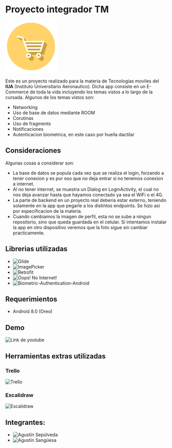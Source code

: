 # Proyecto integrador TM

![](https://raw.githubusercontent.com/AguuSz/proyecto-integrador-TM/a5802022f4ef077370cda1f9262a45e971679097/app/src/debug/res/mipmap-hdpi/ic_launcher_foreground.png)

Este es un proyecto realizado para la materia de Tecnologias moviles del **IUA** (Instituto Universitario Aeronautico). Dicha app consiste en un E-Commerce de toda la vida incluyendo los temas vistos a lo largo de la cursada. Algunos de los temas vistos son:

- Networking
- Uso de base de datos mediante ROOM
- Corutinas
- Uso de fragments
- Notificaciones
- Autenticacion biometrica, en este caso por huella dactilar

## Consideraciones

Algunas cosas a considerar son:

- La base de datos se popula cada vez que se realiza el login, forzando a tener conexion y es por eso que no deja entrar si no tenemos conexion a internet.
- Al no tener internet, se muestra un Dialog en LoginActivity, el cual no nos deja avanzar hasta que hayamos conectado ya sea el WiFi o el 4G.
- La parte de backend en un proyecto real deberia estar externo, teniendo solamente en la app que pegarle a los distintos endpoints. Se hizo asi por especificacion de la materia.
- Cuando cambiamos la imagen de perfil, esta no se sube a ningun repositorio, sino que queda guardada en el celular. Si intentamos instalar la app en otro dispositivo veremos que la foto sigue sin cambiar practicamente.

## Librerias utilizadas

- ![Glide](https://github.com/bumptech/glide)
- ![ImagePicker](https://github.com/Dhaval2404/ImagePicker)
- ![Retrofit](https://github.com/square/retrofit)
- ![Oops! No Internet!](https://github.com/ImaginativeShohag/Oops-No-Internet)
- ![Biometric-Authentication-Android](https://github.com/BharathVishal/Biometric-Authentication-Android)

## Requerimientos
- Android 8.0 (Oreo)

## Demo
![Link de youtube](https://www.youtube.com/watch?v=XfHxxqk8BhY)

## Herramientas extras utilizadas

### Trello
![Trello](https://user-images.githubusercontent.com/63722332/198418062-d6e42769-61f9-4515-b3de-ec8c0d852cb9.png)

### Excalidraw
![Excalidraw](https://user-images.githubusercontent.com/63722332/198418113-17e8a44b-8e94-4f03-bb37-bce4e394c591.png)

## Integrantes:
- ![Agustín Sepúlveda](https://github.com/AguuSz)
- ![Agustín Sangüesa](https://github.com/agussanguesa32)
